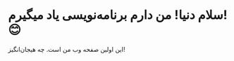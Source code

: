 <!DOCTYPE html>
<html>
<head>
    <title>اولین صفحه من!</title>
</head>
<body>
    <h1>سلام دنیا! من دارم برنامه‌نویسی یاد میگیرم! 😊</h1>
    <p>این اولین صفحه وب من است. چه هیجان‌انگیز!</p>
</body>
</html>
